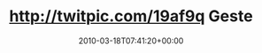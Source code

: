---
retweeted: false
source: <a href="http://twitter.com" rel="nofollow">Twitter Web Client</a>
entities:
  hashtags: []
  symbols: []
  user_mentions: []
  urls: []
display_text_range:
- '0'
- '124'
favorite_count: '0'
id_str: '10661054115'
truncated: false
retweet_count: '0'
id: '10661054115'
created_at: Thu Mar 18 07:41:20 +0000 2010
favorited: false
full_text: http://twitpic.com/19af9q Gestern früh ein neues Apple Produkt entdeckt.
  Scheint ohne großen Buzz eingeführt worden zu sein.
lang: de
tags:
- pesos:twitter
date: '2010-03-18T07:41:20+00:00'
src: https://twitter.com/bascht/status/10661054115
original_url: https://twitter.com/bascht/status/10661054115
type: twitter_tweet
text: http://twitpic.com/19af9q Gestern früh ein neues Apple Produkt entdeckt. Scheint
  ohne großen Buzz eingeführt worden zu sein.
title: http://twitpic.com/19af9q Geste

---